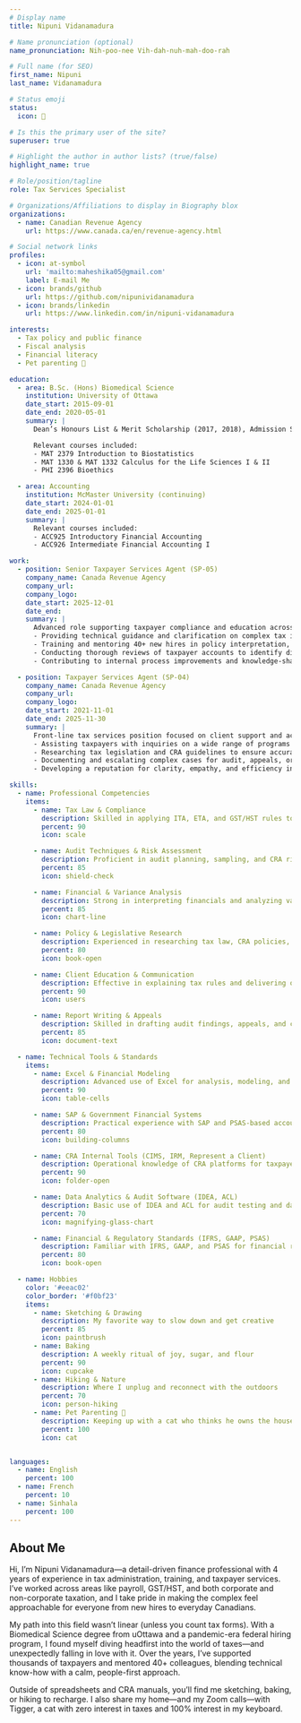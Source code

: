 ```yaml
---
# Display name
title: Nipuni Vidanamadura

# Name pronunciation (optional)
name_pronunciation: Nih-poo-nee Vih-dah-nuh-mah-doo-rah

# Full name (for SEO)
first_name: Nipuni
last_name: Vidanamadura

# Status emoji
status:
  icon: 🧾

# Is this the primary user of the site?
superuser: true

# Highlight the author in author lists? (true/false)
highlight_name: true

# Role/position/tagline
role: Tax Services Specialist

# Organizations/Affiliations to display in Biography blox
organizations:
  - name: Canadian Revenue Agency
    url: https://www.canada.ca/en/revenue-agency.html

# Social network links
profiles:
  - icon: at-symbol
    url: 'mailto:maheshika05@gmail.com'
    label: E-mail Me
  - icon: brands/github
    url: https://github.com/nipunividanamadura
  - icon: brands/linkedin
    url: https://www.linkedin.com/in/nipuni-vidanamadura

interests:
  - Tax policy and public finance
  - Fiscal analysis
  - Financial literacy
  - Pet parenting 🐾

education:
  - area: B.Sc. (Hons) Biomedical Science
    institution: University of Ottawa
    date_start: 2015-09-01
    date_end: 2020-05-01
    summary: |
      Dean’s Honours List & Merit Scholarship (2017, 2018), Admission Scholarship (2015)

      Relevant courses included:
      - MAT 2379 Introduction to Biostatistics
      - MAT 1330 & MAT 1332 Calculus for the Life Sciences I & II
      - PHI 2396 Bioethics

  - area: Accounting
    institution: McMaster University (continuing)
    date_start: 2024-01-01
    date_end: 2025-01-01
    summary: |
      Relevant courses included:
      - ACC925 Introductory Financial Accounting
      - ACC926 Intermediate Financial Accounting I

work:
  - position: Senior Taxpayer Services Agent (SP-05)
    company_name: Canada Revenue Agency
    company_url:
    company_logo:
    date_start: 2025-12-01
    date_end:
    summary: |
      Advanced role supporting taxpayer compliance and education across multiple tax programs. Responsibilities include:
      - Providing technical guidance and clarification on complex tax issues related to corporate and personal income tax, GST/HST, and payroll
      - Training and mentoring 40+ new hires in policy interpretation, tax program application, and client communication best practices
      - Conducting thorough reviews of taxpayer accounts to identify discrepancies, ensure compliance, and resolve escalated cases
      - Contributing to internal process improvements and knowledge-sharing initiatives to increase operational efficiency

  - position: Taxpayer Services Agent (SP-04)
    company_name: Canada Revenue Agency
    company_url:
    company_logo:
    date_start: 2021-11-01
    date_end: 2025-11-30
    summary: |
      Front-line tax services position focused on client support and accurate application of tax legislation. Responsibilities included:
      - Assisting taxpayers with inquiries on a wide range of programs including GST/HST, payroll, and income tax
      - Researching tax legislation and CRA guidelines to ensure accurate and consistent information delivery
      - Documenting and escalating complex cases for audit, appeals, or compliance review
      - Developing a reputation for clarity, empathy, and efficiency in high-volume, high-stakes interactions

skills:
  - name: Professional Competencies
    items:
      - name: Tax Law & Compliance
        description: Skilled in applying ITA, ETA, and GST/HST rules to identify non-compliance.
        percent: 90
        icon: scale

      - name: Audit Techniques & Risk Assessment
        description: Proficient in audit planning, sampling, and CRA risk assessment methods.
        percent: 85
        icon: shield-check

      - name: Financial & Variance Analysis
        description: Strong in interpreting financials and analyzing variances under PSAS.
        percent: 85
        icon: chart-line

      - name: Policy & Legislative Research
        description: Experienced in researching tax law, CRA policies, and case law.
        percent: 80
        icon: book-open

      - name: Client Education & Communication
        description: Effective in explaining tax rules and delivering outreach and training.
        percent: 90
        icon: users

      - name: Report Writing & Appeals
        description: Skilled in drafting audit findings, appeals, and clear policy summaries.
        percent: 85
        icon: document-text

  - name: Technical Tools & Standards
    items:
      - name: Excel & Financial Modeling
        description: Advanced use of Excel for analysis, modeling, and financial reporting.
        percent: 90
        icon: table-cells

      - name: SAP & Government Financial Systems
        description: Practical experience with SAP and PSAS-based accounting tools.
        percent: 80
        icon: building-columns

      - name: CRA Internal Tools (CIMS, IRM, Represent a Client)
        description: Operational knowledge of CRA platforms for taxpayer and case handling.
        percent: 90
        icon: folder-open

      - name: Data Analytics & Audit Software (IDEA, ACL)
        description: Basic use of IDEA and ACL for audit testing and data analysis.
        percent: 70
        icon: magnifying-glass-chart

      - name: Financial & Regulatory Standards (IFRS, GAAP, PSAS)
        description: Familiar with IFRS, GAAP, and PSAS for financial reporting and tax.
        percent: 80
        icon: book-open

  - name: Hobbies
    color: '#eeac02'
    color_border: '#f0bf23'
    items:
      - name: Sketching & Drawing
        description: My favorite way to slow down and get creative
        percent: 85
        icon: paintbrush
      - name: Baking
        description: A weekly ritual of joy, sugar, and flour
        percent: 90
        icon: cupcake
      - name: Hiking & Nature
        description: Where I unplug and reconnect with the outdoors
        percent: 70
        icon: person-hiking
      - name: Pet Parenting 🐾
        description: Keeping up with a cat who thinks he owns the house
        percent: 100
        icon: cat


languages:
  - name: English
    percent: 100
  - name: French
    percent: 10
  - name: Sinhala
    percent: 100
---
```


## About Me

Hi, I’m Nipuni Vidanamadura—a detail-driven finance professional with 4 years of experience in tax administration, training, and taxpayer services. I’ve worked across areas like payroll, GST/HST, and both corporate and non-corporate taxation, and I take pride in making the complex feel approachable for everyone from new hires to everyday Canadians.

My path into this field wasn’t linear (unless you count tax forms). With a Biomedical Science degree from uOttawa and a pandemic-era federal hiring program, I found myself diving headfirst into the world of taxes—and unexpectedly falling in love with it. Over the years, I’ve supported thousands of taxpayers and mentored 40+ colleagues, blending technical know-how with a calm, people-first approach.

Outside of spreadsheets and CRA manuals, you’ll find me sketching, baking, or hiking to recharge. I also share my home—and my Zoom calls—with Tigger, a cat with zero interest in taxes and 100% interest in my keyboard.
